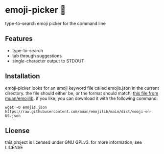 # emoji-picker 💁

type-to-search emoji picker for the command line

## Features

- type-to-search
- tab through suggestions
- single-character output to STDOUT

## Installation

emoji-picker looks for an emoji keyword file called emojis.json in the current directory.
the file should either be, or the format should match, [this file from muan/emojilib](https://github.com/muan/emojilib/blob/main/dist/emoji-en-US.json).
if you like, you can download it with the following command:
```
wget -O emojis.json https://raw.githubusercontent.com/muan/emojilib/main/dist/emoji-en-US.json
```

## License

this project is licensed under GNU GPLv3.
for more information, see LICENSE
